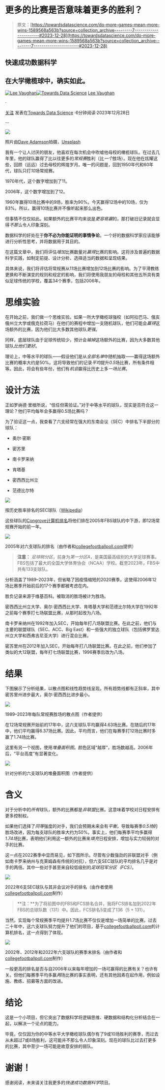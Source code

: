 # 更多的比赛是否意味着更多的胜利？

> 原文：[https://towardsdatascience.com/do-more-games-mean-more-wins-1589568a563b?source=collection_archive---------7-----------------------#2023-12-28](https://towardsdatascience.com/do-more-games-mean-more-wins-1589568a563b?source=collection_archive---------7-----------------------#2023-12-28)

## 快速成功数据科学

## 在大学橄榄球中，确实如此。

[](https://medium.com/@lee_vaughan?source=post_page-----1589568a563b--------------------------------)[![Lee Vaughan](../Images/9f6b90bb76102f438ab0b9a4a62ffa3f.png)](https://medium.com/@lee_vaughan?source=post_page-----1589568a563b--------------------------------)[](https://towardsdatascience.com/?source=post_page-----1589568a563b--------------------------------)[![Towards Data Science](../Images/a6ff2676ffcc0c7aad8aaf1d79379785.png)](https://towardsdatascience.com/?source=post_page-----1589568a563b--------------------------------) [Lee Vaughan](https://medium.com/@lee_vaughan?source=post_page-----1589568a563b--------------------------------)

·

[关注](https://medium.com/m/signin?actionUrl=https%3A%2F%2Fmedium.com%2F_%2Fsubscribe%2Fuser%2F5d604015c08b&operation=register&redirect=https%3A%2F%2Ftowardsdatascience.com%2Fdo-more-games-mean-more-wins-1589568a563b&user=Lee+Vaughan&userId=5d604015c08b&source=post_page-5d604015c08b----1589568a563b---------------------post_header-----------) 发表在[Towards Data Science](https://towardsdatascience.com/?source=post_page-----1589568a563b--------------------------------) ·6分钟阅读·2023年12月28日[](https://medium.com/m/signin?actionUrl=https%3A%2F%2Fmedium.com%2F_%2Fvote%2Ftowards-data-science%2F1589568a563b&operation=register&redirect=https%3A%2F%2Ftowardsdatascience.com%2Fdo-more-games-mean-more-wins-1589568a563b&user=Lee+Vaughan&userId=5d604015c08b&source=-----1589568a563b---------------------clap_footer-----------)

--

[](https://medium.com/m/signin?actionUrl=https%3A%2F%2Fmedium.com%2F_%2Fbookmark%2Fp%2F1589568a563b&operation=register&redirect=https%3A%2F%2Ftowardsdatascience.com%2Fdo-more-games-mean-more-wins-1589568a563b&source=-----1589568a563b---------------------bookmark_footer-----------)![](../Images/71768c494034f40124fab2bf80d83fac.png)

照片由[Dave Adamson](https://unsplash.com/@aussiedave?utm_content=creditCopyText&utm_medium=referral&utm_source=unsplash)拍摄，[Unsplash](https://unsplash.com/photos/a-close-up-of-a-leather-object-with-a-banana-on-it-EnX2W4WtHLg?utm_content=creditCopyText&utm_medium=referral&utm_source=unsplash)

我有一个让人讨厌的朋友，他喜欢在每次机会中吹嘘他母校的橄榄球队。在过去几年里，他的球队赢得了比以往更多的*常规赛*胜利（比*一个*胜场）。现在他在炫耀这些，回顾（远远）过去母校的辉煌岁月。唯一的问题是，回到1950年代和60年代，球队只打*10*场常规赛。

1970年代，这个数字增加到了11。

2006年，这个数字增加到了12。

1960年赢得10场比赛中的9场，胜率为90%。今天赢得12场中的10场，仅为83%。所以，赢得10场比赛并不像听起来那么出色。

但事情不仅仅如此。如果额外的比赛平均来说是*更容易赢*的，那打破旧记录就会显得*不那么*令人印象深刻。

数据科学的好处在于**你不必为你能证明的事情争论**。一个好的数据科学家应该能够进行分析性思考，并将数据用于其目的。

在这篇文章中，我们将评估*增加*比赛数量对*赢得*比赛的影响。这将涉及普遍的数据科学实践，如制定前提、设计分析、选择适当的数据和呈现结果。

具体来说，我们将评估将常规赛从11场比赛增加到12场比赛的影响。为了平滑教练更换和不断演变的规则和规定的影响，我们将使用我朋友的母校和其他五所具有类似足球传统的学校，覆盖34个赛季，包括2006年。

# 思维实验

在开始之前，我们做一个思维实验。如果一所大学橄榄球强校（如阿拉巴马、俄亥俄州立大学或俄克拉荷马）在他们的赛程中增加一支随机球队，他们可能会*赢得*这场额外的比赛，因为他们比大多数其他球队*更强*。

同样，底层球队由于足球传统较少，预计会*输掉*这场额外的比赛，因为大多数其他球队*比他们更好*。

理论上，中等水平的球队——假设他们是从*全部名单*中随机抽取——赢得这场额外比赛的概率大约是50%。这将导致他们的记录*平均*提升*0.5*场比赛，所有条件相等。因此，将会有些年份，他们有*机会*赢得比历史上多*一场比赛*。

# 设计方法

正如罗纳德·里根所说，“信任但需验证。”对于中等水平的球队，现实是否符合这一理论？他们平均每年会多赢得0.5场比赛吗？

为了验证这一点，我查看了六支经常在强大的东南会议（SEC）中排名下半部分的球队：

+   奥尔·密斯

+   密苏里

+   南卡罗来纳

+   肯塔基

+   密西西比州立

+   范德比尔特

![](../Images/fd2891a25b2c24edc9ac7f0f14cc1fd7.png)

按历史胜率排名的SEC球队（[Wikipedia](https://en.wikipedia.org/wiki/Southeastern_Conference)）

这些球队的[Congrove计算机排名](https://www.collegefootballpoll.com/rankings/year/2005/)将他们排在2005年FBS球队的中下游，即12场常规赛开始的前一年。

![](../Images/329cff638f959751d3aa0444fffec898.png)

2005年对六支球队的排名（由作者和[collegefootballpoll.com](https://www.collegefootballpoll.com/rankings/year/2005/)提供）

> **注意：** *足球碗分区*，前身为*第一分区A*，是美国最高级别的大学足球赛事。FBS包括了最大的全国大学体育协会（NCAA）学校。截至2023年，FBS中共有133支球队。

分析涵盖了1989–2023年，但省略了因疫情缩短的2020赛季。这使得2006年12场比赛季开始前后的17个赛季都被考虑在内。

胜负记录来源于维基百科。被取消的胜场被计为胜场。

密西西比州立大学、奥尔·密西西比大学、肯塔基大学和范德比尔特大学在1992年之前每个赛季打七场联盟比赛，从那时起改为八场。

南卡罗来纳州在1992年加入SEC，开始每年打八场联盟比赛。在此之前，他们与主要的联盟球队（SEC、ACC、Big East）和一些强大的独立球队（包括佛罗里达州立大学和西弗吉尼亚大学）进行混合比赛。

密苏里州在2012年加入SEC，开始每年打八场联盟比赛。在此之前，他们参加了类似的大12联盟，每年打七场联盟比赛，1996赛季后改为八场。

# 结果

下图展示了分析结果，以散点图和线性趋势线呈现。所有趋势线都有正斜率，其中密苏里州进步最大，奥尔·密西西比进步最小。

![](../Images/0d9e320b11b61233f1cf2965afe15edc.png)

1989–2023年每队常规赛胜场的散点图（作者提供）

在12场常规赛开始前的17年中，这六支球队平均赢得4.63场比赛。在随后的17年中，他们平均赢得6.37场比赛。因此，平均而言，他们在每赛季打12场比赛时多赢了1.74场比赛。

这里有另一个视图，使用*堆叠面积图*。颜色区域“越厚”，胜场数越高。2006年后，“平台高度”有显著变化。

![](../Images/6c375b1a859cb022f603e0cb1c546211.png)

针对分析的六支球队的堆叠面积图（作者提供）

# 含义

对于分析中的*所有*球队，额外的比赛都是*非联盟*比赛。这意味着学校对日程安排有更多控制权。

如果他们选择了*同等*强度的对手，我们会预期未来会有*平衡*，导致每赛季*0.5场*的胜场改进，因为每支球队的胜率大约为50%。事实上，他们每赛季平均多赢得*1.74场*比赛，表明他们利用这一额外的比赛来*填充*日程安排，增加与实力较弱的对手的比赛。

这一点在2022赛季中显而易见，如下图所示。尽管有少数强劲的非联盟对手（例如南卡罗来纳州与克莱姆森有传统的对抗），但六支SEC球队的平均排名几乎是对手的两倍。其中一些对手甚至来自较低级别的*足球冠军分区（FCS）*。

![](../Images/64b6fd78faf66782f887946d2235b727.png)

2022年6支SEC球队与其非会议对手的排名（由作者使用[collegefootballpoll.com](https://www.collegefootballpoll.com/rankings/year/2002/)制作）

> **注：**为了将前图中的FBS和FCS排名合并，我将FCS排名加到2022年FBS的总球队数（131）中。因此，FCS排名5变成了136（5 + 131）。

当然，实现每个常规赛季平均提升1.7场比赛不仅仅是增加一场简单的比赛。过去二十年中，这六支球队努力提升了他们的项目，基于[collegefootballpoll.com](https://www.collegefootballpoll.com/rankings/year/2002/)的计算机排名，这一点得到了体现。

![](../Images/efcd5205a0e1d2fbfbd196e14e90e5c1.png)

2002年、2012年和2022年六支球队的赛季末排名（由作者和[collegefootballpoll.com](https://www.collegefootballpoll.com/rankings)制作）

一般更高的排名是否与自2006年以来每年增加的一场可赢得的比赛有关？也许有关。但他们每赛季平均多赢*两*场比赛的事实表明，还有其他因素在起作用，例如设施、教练、招募等方面的改进。

# 结论

这是一个小项目，但它突出了数据科学将逻辑思维、硬数据和结构化分析结合在一起，以解决一个论点的能力。

毕竟，仅仅因为你的中等水平大学橄榄球队偶尔有了9或10场胜利的赛季，而过去从未超过7或8场胜利，这可能并不那么令人印象深刻。现在的球队比过去打更多的比赛，其中至少一场可能是故意安排的弱队。

# 谢谢！

感谢阅读，未来请关注我更多的*快速成功数据科学*项目。
